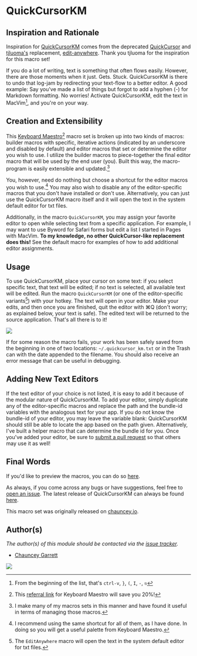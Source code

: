 # QuickCursorKM

## Inspiration and Rationale

Inspiration for [QuickCursorKM][1] comes from the deprecated [QuickCursor][2] and [tjluoma's][3] replacement, [edit-anywhere][4]. Thank you tjluoma for the inspiration for this macro set!

If you do a lot of writing, text is something that often flows easily. However, there are those moments when it just. Gets. Stuck. QuickCursorKM is there to undo that log-jam by redirecting your text-flow to a better editor. A good example: Say you've made a list of things but forgot to add a hyphen (-) for Markdown formatting. No worries! Activate QuickCursorKM, edit the text in MacVim[^vim-list-edit], and you're on your way.

<!--more-->

## Creation and Extensibility
This [Keyboard Maestro][5][^keyboard maestro] macro set is broken up into two kinds of macros: builder macros with specific, iterative actions (indicated by an underscore and disabled by default) and editor macros that set or determine the editor you wish to use. I utilize the builder macros to piece-together the final editor macro that will be used by the end user (you). Built this way, the macro-program is easily extensible and updated.[^macro-sets]

You, however, need do nothing but choose a shortcut for the editor macros you wish to use.[^recommendation] You may also wish to disable any of the editor-specific macros that you don't have installed or don't use. Alternatively, you can just use the QuickCursorKM macro itself and it will open the text in the system default editor for txt files.

Additionally, in the macro `QuickCursorKM`, you may assign your favorite editor to open while selecting text from a specific application. For example, I may want to use Byword for Safari forms but edit a list I started in Pages with MacVim. **To my knowledge, no other QuickCursor-like replacement does this!** See the default macro for examples of how to add additional editor assignments.

## Usage

To use QuickCursorKM, place your cursor on some text: if you select specific text, that text will be edited; if no text is selected, all available text will be edited. Run the macro `QuickCursorKM` (or one of the editor-specific variants[^default-editor]) with your hotkey. The text will open in your editor. Make your edits, and then once you are finished, quit the editor with ⌘Q (don't worry; as explained below, your text is safe). The edited text will be returned to the source application. That's all there is to it!

![][6]

If for some reason the macro fails, your work has been safely saved from the beginning in one of two locations: `~/.quickcursor_km.txt` or in the Trash can with the date appended to the filename. You should also receive an error message that can be useful in debugging.

## Adding New Text Editors

If the text editor of your choice is not listed, it is easy to add it because of the modular nature of QuickCursorKM. To add your editor, simply duplicate any of the editor-specific macros and replace the path and the bundle-id variables with the analogous text for your app. If you do not know the bundle-id of your editor, you may leave the variable blank: QuickCursorKM should still be able to locate the app based on the path given. Alternatively, I've built a helper macro that can determine the bundle id for you. Once you've added your editor, be sure to [submit a pull request][7] so that others may use it as well!

## Final Words

If you'd like to preview the macros, you can do so [here][8].

As always, if you come across any bugs or have suggestions, feel free to [open an issue][9]. The latest release of QuickCursorKM can always be found [here][10].

This macro set was originally released on [chauncey.io][11].

## Author(s)

*The author(s) of this module should be contacted via the [issue tracker][12].*

  - [Chauncey Garrett][13]

[![][14]](http://chauncey.io/about/index.html#donate)

[^macro-sets]: I make many of my macros sets in this manner and have found it useful in terms of managing those macros.

[^recommendation]: I recommend using the same shortcut for all of them, as I have done. In doing so you will get a useful palette from Keyboard Maestro.

[^default-editor]: The `EditAnywhere` macro will open the text in the system default editor for txt files.

[^keyboard maestro]:  This [referral link][15] for Keyboard Maestro will save you 20%!

[^vim-list-edit]: From the beginning of the list, that's `ctrl-v`, `}`, `(`, `I`, ` - `, `⎋`


[1]: https://github.com/chauncey-garrett/keyboard-maestro-quickcursorkm
[2]: https://www.youtube.com/watch?v=-bHwcyHrRGs
[3]: https://github.com/tjluoma
[4]: https://github.com/tjluoma/edit-anywhere
[5]: http://http://www.keyboardmaestro.com
[6]: /img/quickcursor-km-palette.png
[7]: https://github.com/chauncey-garrett/keyboard-maestro-quickcursorkm/pulls
[8]: macros/macros.md
[9]: https://github.com/chauncey-garrett/keyboard-maestro-quickcursorkm/issues
[10]: https://github.com/chauncey-garrett/keyboard-maestro-quickcursorkm/releases
[11]: http://chauncey.io/blog/2014/09/10/a-quickcursor-redux-via-keyboard-maestro
[12]: https://github.com/tjluoma
[13]: https://github.com/tjluoma/edit-anywhere
[14]: /img/donate.png
[15]: http://www.stairways.com/action/kmdiscount?REF4PDX
